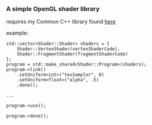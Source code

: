 ### A simple OpenGL shader library

requires my Common C++ library found [here](https://github.com/thenumbernine/Common)

example:

	std::vector<Shader::Shader> shaders = {
		Shader::VertexShader(vertexShaderCode),
		Shader::FragmentShader(fragmentShaderCode)
	};
	program = std::make_shared<Shader::Program>(shaders);
	program->link()
		.setUniform<int>("texSampler", 0)
		.setUniform<float>("alpha", .5)
		.done();

	...

	program->use();

	program->done();
